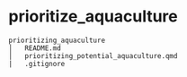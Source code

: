# prioritize_aquaculture

```
prioritizing_aquaculture
│   README.md
│   prioritizing_potential_aquaculture.qmd
|   .gitignore
```
